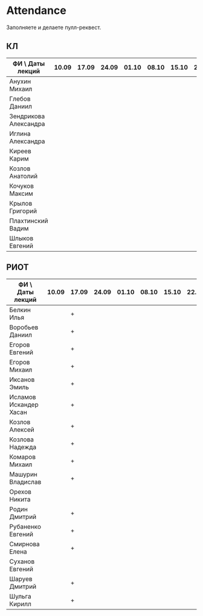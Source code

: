 # Attendance

Заполняете и делаете пулл-реквест.

## КЛ

| ФИ \ Даты лекций     |10.09|17.09|24.09|01.10|08.10|15.10|22.10|29.10|05.11|12.11|19.11|26.11|03.12|10.12| Сумма |
|----------------------|-----|-----|-----|-----|-----|-----|-----|-----|-----|-----|-----|-----|-----|-----|-------|
| Анухин Михаил        |     |     |     |     |     |     |     |     |     |     |     |     |     |     |       |
| Глебов Даниил        |     |     |     |     |     |     |     |     |     |     |     |     |     |     |       |
| Зендрикова Александра|     |     |     |     |     |     |     |     |     |     |     |     |     |     |       |
| Иглина Александра    |     |     |     |     |     |     |     |     |     |     |     |     |     |     |       |
| Киреев Карим         |     |     |     |     |     |     |     |     |     |     |     |     |     |     |       |
| Козлов Анатолий      |     |     |     |     |     |     |     |     |     |     |     |     |     |     |       |
| Кочуков Максим       |     |     |     |     |     |     |     |     |     |     |     |     |     |     |       |
| Крылов Григорий      |     |     |     |     |     |     |     |     |     |     |     |     |     |     |       |
| Плахтинский Вадим    |     |     |     |     |     |     |     |     |     |     |     |     |     |     |       |
| Шлыков Евгений       |     |     |     |     |     |     |     |     |     |     |     |     |     |     |       |

## РИОТ

| ФИ \ Даты лекций     |10.09|17.09|24.09|01.10|08.10|15.10|22.10|29.10|05.11|12.11|19.11|26.11|03.12|10.12| Сумма |
|----------------------|-----|-----|-----|-----|-----|-----|-----|-----|-----|-----|-----|-----|-----|-----|-------|
| Белкин Илья          |     |  +  |     |     |     |     |     |     |     |     |     |     |     |     |       |
| Воробьев Даниил      |     |  +  |     |     |     |     |     |     |     |     |     |     |     |     |       |
| Егоров Евгений       |     |  +  |     |     |     |     |     |     |     |     |     |     |     |     |       |
| Егоров Михаил        |     |  +  |     |     |     |     |     |     |     |     |     |     |     |     |       |
| Иксанов Эмиль        |     |  +  |     |     |     |     |     |     |     |     |     |     |     |     |       |
| Исламов Искандер Хасан|    |  +  |     |     |     |     |     |     |     |     |     |     |     |     |       |
| Козлов Алексей       |     |  +  |     |     |     |     |     |     |     |     |     |     |     |     |       |
| Козлова Надежда      |     |  +  |     |     |     |     |     |     |     |     |     |     |     |     |       |
| Комаров Михаил       |     |  +  |     |     |     |     |     |     |     |     |     |     |     |     |       |
| Машурин Владислав    |     |  +  |     |     |     |     |     |     |     |     |     |     |     |     |       |
| Орехов Никита        |     |     |     |     |     |     |     |     |     |     |     |     |     |     |       |
| Родин Дмитрий        |     |  +  |     |     |     |     |     |     |     |     |     |     |     |     |       |
| Рубаненко Евгений    |     |  +  |     |     |     |     |     |     |     |     |     |     |     |     |       |
| Смирнова Елена       |     |  +  |     |     |     |     |     |     |     |     |     |     |     |     |       |
| Суханов Евгений      |     |     |     |     |     |     |     |     |     |     |     |     |     |     |       |
| Шаруев Дмитрий       |     |  +  |     |     |     |     |     |     |     |     |     |     |     |     |       |
| Шульга Кирилл        |     |  +  |     |     |     |     |     |     |     |     |     |     |     |     |       |

